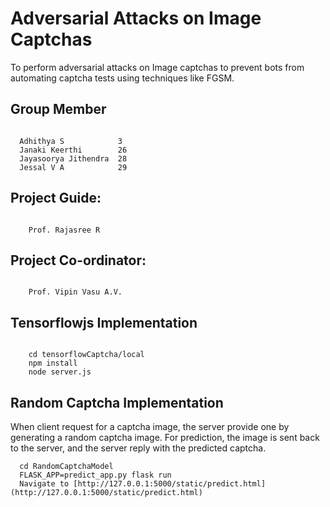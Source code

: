 # Adversarial Attacks on Image Captchas

To perform adversarial attacks on Image captchas to prevent bots from automating captcha tests using techniques like FGSM.

## Group Member

```

  Adhithya S            3
  Janaki Keerthi        26
  Jayasoorya Jithendra  28
  Jessal V A            29

```

## Project Guide:
```

    Prof. Rajasree R

```
## Project Co-ordinator:
```
  
    Prof. Vipin Vasu A.V.

```
## Tensorflowjs Implementation
```
  
    cd tensorflowCaptcha/local
    npm install
    node server.js

```
## Random Captcha Implementation

When client request for a captcha image, the server provide one by generating a random captcha image. For prediction, the image is sent back to the server, and the server reply with the predicted captcha. 

```
  cd RandomCaptchaModel
  FLASK_APP=predict_app.py flask run
  Navigate to [http://127.0.0.1:5000/static/predict.html](http://127.0.0.1:5000/static/predict.html)
```
